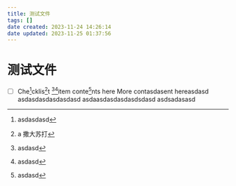 ```yaml
---
title: 测试文件
tags: []
date created: 2023-11-24 14:26:14
date updated: 2023-11-25 01:37:56
---
```


# 测试文件

- [ ] Che[^1]cklis[^2]t [^3][^4]item conte[^5]nts here More contasdasent hereasdasd
asdasdasdasdasdasd asdaasdasdasdasdsdasd
asdsadasasd

[^1]:asdasdasd
[^2]:a 撒大苏打
[^3]:asdasd
[^4]:asdasd
[^5]:asdasd
